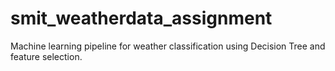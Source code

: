 # smit_weatherdata_assignment
Machine learning pipeline for weather classification using Decision Tree and feature selection.
